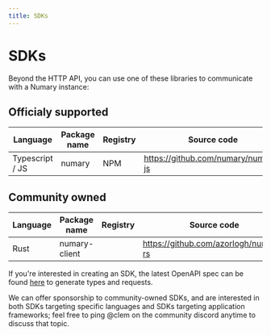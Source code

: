 ```yaml
---
title: SDKs
---
```


# SDKs

Beyond the HTTP API, you can use one of these libraries to communicate with a Numary instance:

## Officialy supported

| Language        | Package name | Registry | Source code                         |
|-----------------|--------------|----------|-------------------------------------|
| Typescript / JS | numary       | NPM      | https://github.com/numary/numary-js |

## Community owned

| Language        | Package name  | Registry | Source code                           |
|-----------------|---------------|----------|---------------------------------------|
| Rust            | numary-client |          | https://github.com/azorlogh/numary-rs |


If you're interested in creating an SDK, the latest OpenAPI spec can be found [here](https://api.numary.cloud/swagger.ledger.json) to generate types and requests.

We can offer sponsorship to community-owned SDKs, and are interested in both SDKs targeting specific languages and SDKs targeting application frameworks; feel free to ping @clem on the community discord anytime to discuss that topic.
